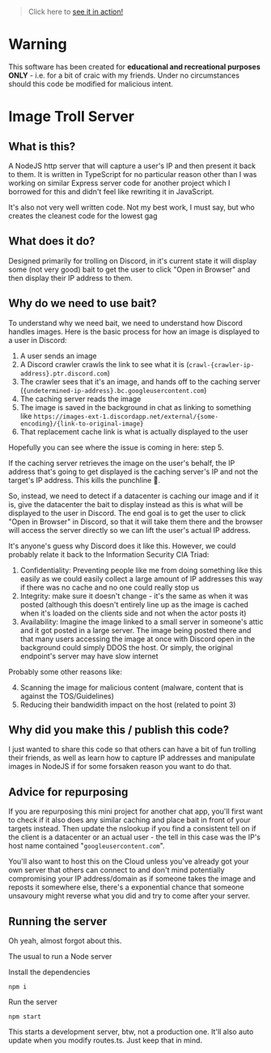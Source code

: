 > Click here to [see it in action!](https://troll.the-wright-jamie.dev/troll.png)

# Warning

This software has been created for **educational and recreational purposes ONLY** - i.e. for a bit of craic with my friends. Under no circumstances should this code be modified for malicious intent.

# Image Troll Server

## What is this?

A NodeJS http server that will capture a user's IP and then present it back to them. It is written in TypeScript for no particular reason other than I was working on similar Express server code for another project which I borrowed for this and didn't feel like rewriting it in JavaScript.

It's also not very well written code. Not my best work, I must say, but who creates the cleanest code for the lowest gag

## What does it do?

Designed primarily for trolling on Discord, in it's current state it will display some (not very good) bait to get the user to click "Open in Browser" and then display their IP address to them.

## Why do we need to use bait?

To understand why we need bait, we need to understand how Discord handles images. Here is the basic process for how an image is displayed to a user in Discord:

1. A user sends an image
2. A Discord crawler crawls the link to see what it is (`crawl-{crawler-ip-address}.ptr.discord.com`)
3. The crawler sees that it's an image, and hands off to the caching server (`{undetermined-ip-address}.bc.googleusercontent.com`)
4. The caching server reads the image
5. The image is saved in the background in chat as linking to something like `https://images-ext-1.discordapp.net/external/{some-encoding}/{link-to-original-image}`
6. That replacement cache link is what is actually displayed to the user

Hopefully you can see where the issue is coming in here: step 5.

If the caching server retrieves the image on the user's behalf, the IP address that's going to get displayed is the caching server's IP and not the target's IP address. This kills the punchline 🫤.

So, instead, we need to detect if a datacenter is caching our image and if it is, give the datacenter the bait to display instead as this is what will be displayed to the user in Discord. The end goal is to get the user to click "Open in Browser" in Discord, so that it will take them there and the browser will access the server directly so we can lift the user's actual IP address.

It's anyone's guess why Discord does it like this. However, we could probably relate it back to the Information Security CIA Triad:

1. Confidentiality: Preventing people like me from doing something like this easily as we could easily collect a large amount of IP addresses this way if there was no cache and no one could really stop us
2. Integrity: make sure it doesn't change - it's the same as when it was posted (although this doesn't entirely line up as the image is cached when it's loaded on the clients side and not when the actor posts it)
3. Availability: Imagine the image linked to a small server in someone's attic and it got posted in a large server. The image being posted there and that many users accessing the image at once with Discord open in the background could simply DDOS the host. Or simply, the original endpoint's server may have slow internet

Probably some other reasons like:

4. Scanning the image for malicious content (malware, content that is against the TOS/Guidelines)
5. Reducing their bandwidith impact on the host (related to point 3)

## Why did you make this / publish this code?

I just wanted to share this code so that others can have a bit of fun trolling their friends, as well as learn how to capture IP addresses and manipulate images in NodeJS if for some forsaken reason you want to do that.

## Advice for repurposing

If you are repurposing this mini project for another chat app, you'll first want to check if it also does any similar caching and place bait in front of your targets instead. Then update the nslookup if you find a consistent tell on if the client is a datacenter or an actual user - the tell in this case was the IP's host name contained "`googleusercontent.com`".

You'll also want to host this on the Cloud unless you've already got your own server that others can connect to and don't mind potentially compromising your IP address/domain as if someone takes the image and reposts it somewhere else, there's a exponential chance that someone unsavoury might reverse what you did and try to come after your server.

## Running the server

Oh yeah, almost forgot about this.

The usual to run a Node server

Install the dependencies

```
npm i
```

Run the server

```
npm start
```

This starts a development server, btw, not a production one. It'll also auto update when you modify routes.ts. Just keep that in mind.
